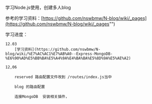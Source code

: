 

学习Node.js使用，创建多人blog

参考的学习资料：[https://github.com/nswbmw/N-blog/wiki/_pages](https://github.com/nswbmw/N-blog/wiki/_pages"")

学习进度：

	12.03
		[学习资料](https://github.com/nswbmw/N-blog/wiki/%E7%AC%AC1%E7%AB%A0--Express-MongoDB-%E6%90%AD%E5%BB%BA%E5%A4%9A%E4%BA%BA%E5%8D%9A%E5%AE%A2)

	12,06

		reserved 路由配置文件改到 /routes/index.js当中

		blog 的路由配置

		连接MongoDB  安装相关插件，